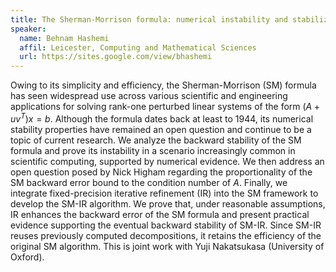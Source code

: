 ```yaml
---
title: The Sherman-Morrison formula: numerical instability and stabilization via iterative refinement
speaker:
  name: Behnam Hashemi 
  affil: Leicester, Computing and Mathematical Sciences 
  url: https://sites.google.com/view/bhashemi
---
```


Owing to its simplicity and efficiency, the Sherman-Morrison (SM) formula has seen widespread use across various scientific and engineering applications for solving rank-one perturbed linear systems of the form $(A+uv^T)x = b$. Although the formula dates back at least to 1944, its numerical stability properties have remained an open question and continue to be a topic of current research.  We analyze the backward stability of the SM formula and prove its instability in a scenario increasingly common in scientific computing, supported by numerical evidence. We then address an open question posed by Nick Higham regarding the proportionality of the SM backward error bound to the condition number of $A$. Finally, we integrate fixed-precision iterative refinement (IR) into the SM framework to develop the SM-IR algorithm. We prove that, under reasonable assumptions, IR enhances the backward error of the SM formula and present practical evidence supporting the eventual backward stability of SM-IR. Since SM-IR reuses previously computed decompositions, it retains the efficiency of the original SM algorithm. This is joint work with Yuji Nakatsukasa (University of Oxford).
